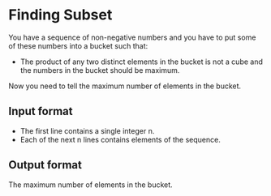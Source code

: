 # Finding Subset

You have a sequence of non-negative numbers and you have to put some of these numbers into a bucket such that:

- The product of any two distinct elements in the bucket is not a cube and the numbers in the bucket should be maximum.

Now you need to tell the maximum number of elements in the bucket.

## Input format

- The first line contains a single integer n.
- Each of the next n lines contains elements of the sequence.

## Output format

The maximum number of elements in the bucket.
